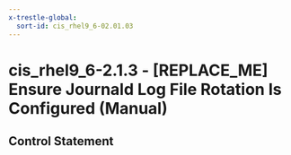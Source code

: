 ```yaml
---
x-trestle-global:
  sort-id: cis_rhel9_6-02.01.03
---
```


# cis_rhel9_6-2.1.3 - \[REPLACE_ME\] Ensure Journald Log File Rotation Is Configured (Manual)

## Control Statement
